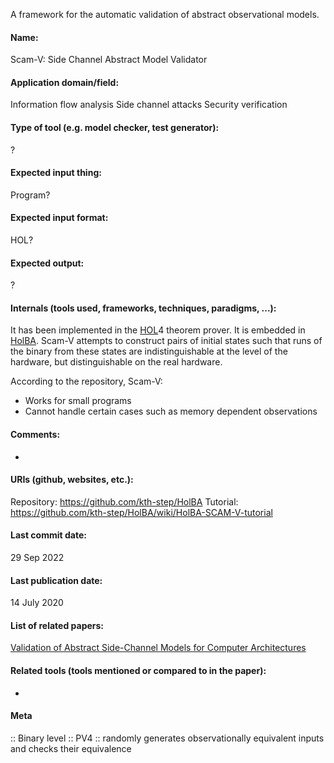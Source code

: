 A framework for the automatic validation of abstract observational models.

#### Name:
Scam-V: Side Channel Abstract Model Validator

#### Application domain/field:
Information flow analysis
Side channel attacks
Security verification

#### Type of tool (e.g. model checker, test generator):
?

#### Expected input thing:
Program?

#### Expected input format:
HOL?

#### Expected output:
?

#### Internals (tools used, frameworks, techniques, paradigms, ...):
It has been implemented in the [HOL](Provers/HOL.md)4 theorem prover. It is embedded in [HolBA](HolBA.md).
Scam-V attempts to construct pairs of initial states such that runs of the binary from these states are indistinguishable at the level of the hardware, but distinguishable on the real hardware.

According to the repository, Scam-V:
- Works for small programs
- Cannot handle certain cases such as memory dependent observations

#### Comments:
-

#### URIs (github, websites, etc.):
Repository: https://github.com/kth-step/HolBA
Tutorial: https://github.com/kth-step/HolBA/wiki/HolBA-SCAM-V-tutorial

#### Last commit date:
29 Sep 2022

#### Last publication date:
14 July 2020

#### List of related papers:
[Validation of Abstract Side-Channel Models for Computer Architectures](https://doi.org/10.1007/978-3-030-53288-8_12)

#### Related tools (tools mentioned or compared to in the paper):
-

#### Meta
:: Binary level
:: PV4 :: randomly generates observationally equivalent inputs and checks their equivalence